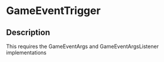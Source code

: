 # GameEventTrigger

## Description

This requires the GameEventArgs and GameEventArgsListener implementations
